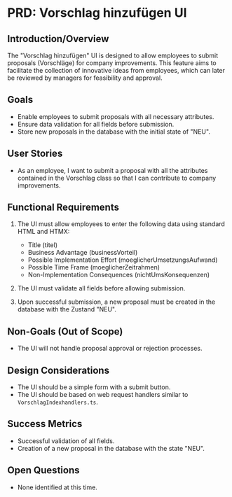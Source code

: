 # PRD: Vorschlag hinzufügen UI

## Introduction/Overview

The "Vorschlag hinzufügen" UI is designed to allow employees to submit proposals (Vorschläge) for company improvements. This feature aims to facilitate the collection of innovative ideas from employees, which can later be reviewed by managers for feasibility and approval.

## Goals

- Enable employees to submit proposals with all necessary attributes.
- Ensure data validation for all fields before submission.
- Store new proposals in the database with the initial state of "NEU".

## User Stories

- As an employee, I want to submit a proposal with all the attributes contained in the Vorschlag class so that I can contribute to company improvements.

## Functional Requirements

1. The UI must allow employees to enter the following data using standard HTML and HTMX:
   - Title (titel)
   - Business Advantage (businessVorteil)
   - Possible Implementation Effort (moeglicherUmsetzungsAufwand)
   - Possible Time Frame (moeglicherZeitrahmen)
   - Non-Implementation Consequences (nichtUmsKonsequenzen)

2. The UI must validate all fields before allowing submission.

3. Upon successful submission, a new proposal must be created in the database with the Zustand "NEU".

## Non-Goals (Out of Scope)

- The UI will not handle proposal approval or rejection processes.

## Design Considerations

- The UI should be a simple form with a submit button.
- The UI should be based on web request handlers similar to `VorschlagIndexhandlers.ts`.

## Success Metrics

- Successful validation of all fields.
- Creation of a new proposal in the database with the state "NEU".

## Open Questions

- None identified at this time.
